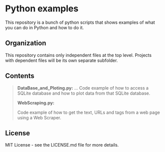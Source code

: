 # Python examples
  This repository is a bunch of python scripts that shows examples of what you can do in Python and how to do it.

## Organization
  This repository contains only independent files at the top level. 
  Projects with dependent files will be its own separate subfolder.
  
## Contents
> **DataBase_and_Ploting.py:**
       ... Code example of how to access a SQLite database and how to plot data from that SQLite database.
>
>
> **WebScraping.py:**
>
> Code example of how to get the text, URLs and tags from a web page using a Web Scraper.

## License
  MIT License - see the LICENSE.md file for more details.
